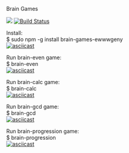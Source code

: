 Brain Games

<a href="https://codeclimate.com/github/ewwwgeny/project-lvl1-s388/maintainability"><img src="https://api.codeclimate.com/v1/badges/309be8af6b02e6cf63e0/maintainability" /></a>
[![Build Status](https://travis-ci.org/ewwwgeny/project-lvl1-s388.svg?branch=master)](https://travis-ci.org/ewwwgeny/project-lvl1-s388)


Install:<br>
$ sudo npm -g install brain-games-ewwwgeny <br>
[![asciicast](https://asciinema.org/a/xxEz8Y25wPPi30AN4Wz40R2HZ.svg)](https://asciinema.org/a/xxEz8Y25wPPi30AN4Wz40R2HZ)


Run brain-even game:<br>
$ brain-even <br>
[![asciicast](https://asciinema.org/a/tFM67GJ0ZxiKjT6Gi1DsSTtmo.svg)](https://asciinema.org/a/tFM67GJ0ZxiKjT6Gi1DsSTtmo)

Run brain-calc game:<br>
$ brain-calc <br>
[![asciicast](https://asciinema.org/a/aLCjZkvn2qqREWrmxCaq4GkKC.svg)](https://asciinema.org/a/aLCjZkvn2qqREWrmxCaq4GkKC)

Run brain-gcd game:<br>
$ brain-gcd <br>
[![asciicast](https://asciinema.org/a/MY7n1yVmo14qOwEKJzUf5GDOh.svg)](https://asciinema.org/a/MY7n1yVmo14qOwEKJzUf5GDOh)

Run brain-progression game:<br>
$ brain-progression <br>
[![asciicast](https://asciinema.org/a/ARxqJ39lgmywUi9xb150MV9Br.svg)](https://asciinema.org/a/ARxqJ39lgmywUi9xb150MV9Br)
